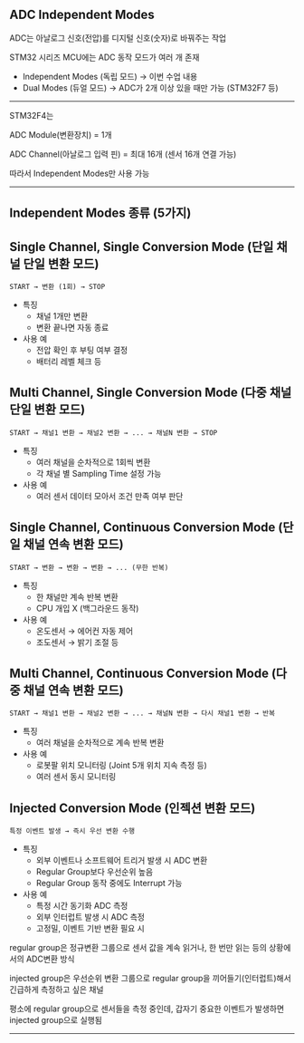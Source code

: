 ## ADC Independent Modes
ADC는 아날로그 신호(전압)를 디지털 신호(숫자)로 바꿔주는 작업 

STM32 시리즈 MCU에는 ADC 동작 모드가 여러 개 존재
- Independent Modes (독립 모드) → 이번 수업 내용
- Dual Modes (듀얼 모드) → ADC가 2개 이상 있을 때만 가능 (STM32F7 등)
***
STM32F4는

ADC Module(변환장치) = 1개

ADC Channel(아날로그 입력 핀) = 최대 16개 (센서 16개 연결 가능)

따라서 Independent Modes만 사용 가능
***
## Independent Modes 종류 (5가지)
## Single Channel, Single Conversion Mode (단일 채널 단일 변환 모드)
```
START → 변환 (1회) → STOP
```
- 특징
  - 채널 1개만 변환
  - 변환 끝나면 자동 종료
- 사용 예
  - 전압 확인 후 부팅 여부 결정
  - 배터리 레벨 체크 등
    
## Multi Channel, Single Conversion Mode (다중 채널 단일 변환 모드)
```
START → 채널1 변환 → 채널2 변환 → ... → 채널N 변환 → STOP
```
- 특징
  - 여러 채널을 순차적으로 1회씩 변환
  - 각 채널 별 Sampling Time 설정 가능
- 사용 예
  - 여러 센서 데이터 모아서 조건 만족 여부 판단

## Single Channel, Continuous Conversion Mode (단일 채널 연속 변환 모드)
```
START → 변환 → 변환 → 변환 → ... (무한 반복)
```
- 특징
  - 한 채널만 계속 반복 변환
  - CPU 개입 X (백그라운드 동작)
- 사용 예
  - 온도센서 → 에어컨 자동 제어
  - 조도센서 → 밝기 조절 등

## Multi Channel, Continuous Conversion Mode (다중 채널 연속 변환 모드)
```
START → 채널1 변환 → 채널2 변환 → ... → 채널N 변환 → 다시 채널1 변환 → 반복
```
- 특징
  - 여러 채널을 순차적으로 계속 반복 변환
- 사용 예
  - 로봇팔 위치 모니터링 (Joint 5개 위치 지속 측정 등)
  - 여러 센서 동시 모니터링

## Injected Conversion Mode (인젝션 변환 모드)
```
특정 이벤트 발생 → 즉시 우선 변환 수행
```
- 특징
  - 외부 이벤트나 소프트웨어 트리거 발생 시 ADC 변환
  - Regular Group보다 우선순위 높음
  - Regular Group 동작 중에도 Interrupt 가능
- 사용 예
  - 특정 시간 동기화 ADC 측정
  - 외부 인터럽트 발생 시 ADC 측정
  - 고정밀, 이벤트 기반 변환 필요 시

regular group은 정규변환 그룹으로 센서 값을 계속 읽거나, 한 번만 읽는 등의 상황에서의 ADC변환 방식 

injected group은 우선순위 변환 그룹으로 regular group을 끼어들기(인터럽트)해서 긴급하게 측정하고 싶은 채널 

평소에 regular group으로 센서들을 측정 중인데, 갑자기 중요한 이벤트가 발생하면 injected group으로 실행됨

***

    
